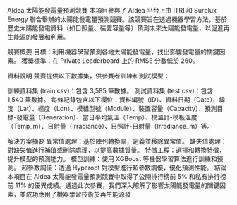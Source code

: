 AIdea 太陽能發電量預測競賽
本項目參與了 AIdea 平台上由 ITRI 和 Surplux Energy 聯合舉辦的太陽能發電量預測競賽。該競賽旨在透過機器學習方法，基於歷史太陽能發電資料（如日照量、裝置容量等）預測未來太陽能發電量，以促進再生能源的發展和利用。

競賽概要
目標：利用機器學習預測各地太陽能發電量，找出影響發電量的關鍵因素。
獲獎標準：在 Private Leaderboard 上的 RMSE 分數低於 260。


資料說明
競賽提供以下數據集，供參賽者訓練和測試模型：

訓練資料集 (train.csv)：包含 3,585 筆數據。
測試資料集 (test.csv)：包含 1,540 筆數據。
每條記錄包含以下欄位：資料編號（ID）、資料日期（Date）、緯度（Lat）、經度（Lon）、模組型號（Module）、裝置容量（Capacity）、預測目標-發電量（Generation）、當日平均氣溫（Temp）、模溫計-模板溫度（Temp_m）、日射量（Irradiance）、日照計-日射量（Irradiance_m）等。

解決方案摘要
異常值處理：基於陣列轉換率，定義並移除異常值。
缺失值處理：對缺失值進行補值或刪除處理，以提高數據質量。
特徵工程：選擇和轉換特徵，提升模型的預測能力。
模型訓練：使用 XGBoost 等機器學習算法進行訓練和預測。
超參數調優：透過 Hyperopt 對模型進行超參數調優，優化預測性能。
結論
本項目在 AIdea 太陽能發電量預測競賽中取得了公開排行榜前 5% 和私有排行榜前 11% 的優異成績。通過此次參賽，我們深入瞭解了影響太陽能發電量的關鍵因素，並成功應用了機器學習技術於再生能源發
